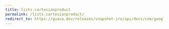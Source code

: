 ```yaml
---
title: lists.cartesianproduct
permalink: /lists.cartesianproduct/
redirect_to: https://guava.dev/releases/snapshot-jre/api/docs/com/google/common/collect/Lists.html#cartesianProduct-java.util.List-
---
```

